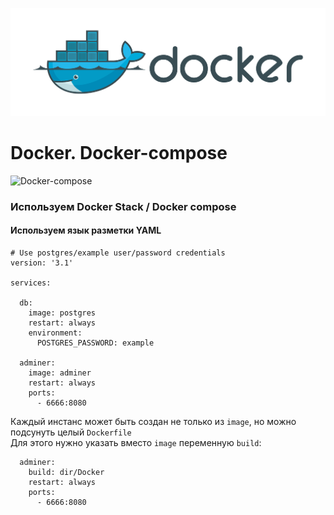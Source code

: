 ![Docker](../../img/docker.png)
# Docker. Docker-compose


![Docker-compose](https://raw.githubusercontent.com/docker/compose/master/logo.png)
### Используем Docker Stack / Docker compose

#### Используем язык разметки YAML
```
# Use postgres/example user/password credentials
version: '3.1'

services:

  db:
    image: postgres
    restart: always
    environment:
      POSTGRES_PASSWORD: example

  adminer:
    image: adminer
    restart: always
    ports:
      - 6666:8080
```

Каждый инстанс может быть создан  не только из ```image```, но можно подсунуть целый ```Dockerfile```  
Для этого нужно указать вместо ```image``` переменную ```build```:  
```
  adminer:
    build: dir/Docker
    restart: always
    ports:
      - 6666:8080
```

